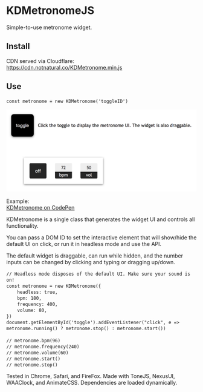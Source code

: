 # KDMetronomeJS
 Simple-to-use metronome widget.

## Install
CDN served via Cloudflare:  
https://cdn.notnatural.co/KDMetronome.min.js

## Use
```
const metronome = new KDMetronome('toggleID')
```

![](https://raw.githubusercontent.com/justKD/KDMetronomeJS/master/readme-screenshot.png)

Example:  
[KDMetronome on CodePen](https://codepen.io/justKD/pen/MWWYQBr)

KDMetronome is a single class that generates the widget UI and controls all functionality. 

You can pass a DOM ID to set the interactive element that will show/hide the default UI on click, or run it in headless mode and use the API.  

The default widget is draggable, can run while hidden, and the number inputs can be changed by clicking and typing or dragging up/down.

```
// Headless mode disposes of the default UI. Make sure your sound is on!
const metronome = new KDMetronome({
    headless: true,
    bpm: 180,
    frequency: 400,
    volume: 80,
})
document.getElementById('toggle').addEventListener("click", e => metronome.running() ? metronome.stop() : metronome.start())

// metronome.bpm(96)
// metronome.frequency(240)
// metronome.volume(60)
// metronome.start()
// metronome.stop()
```

Tested in Chrome, Safari, and FireFox. Made with ToneJS, NexusUI, WAAClock, and AnimateCSS. Dependencies are loaded dynamically.